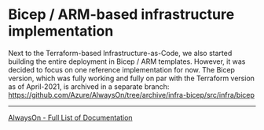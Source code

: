 # Bicep / ARM-based infrastructure implementation

Next to the Terraform-based Infrastructure-as-Code, we also started building the entire deployment in Bicep / ARM templates.
However, it was decided to focus on one reference implementation for now. The Bicep version, which was fully working and fully on par with the Terraform version as of April-2021, is archived in a separate branch: https://github.com/Azure/AlwaysOn/tree/archive/infra-bicep/src/infra/bicep

---
[AlwaysOn - Full List of Documentation](/docs/README.md)
